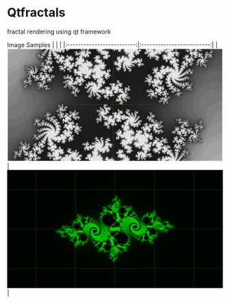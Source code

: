 # Qtfractals
fractal rendering using qt framework

Image Samples
| | |
|:-------------------------:|:-------------------------:|
|![](gallery/julia00.png)|![](gallery/julia01.png)|
